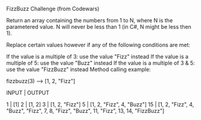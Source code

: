 FizzBuzz Challenge (from Codewars)

Return an array containing the numbers from 1 to N, where N is the parametered value. N will never be less than 1 (in C#, N might be less then 1).

Replace certain values however if any of the following conditions are met:

If the value is a multiple of 3: use the value "Fizz" instead
If the value is a multiple of 5: use the value "Buzz" instead
If the value is a multiple of 3 & 5: use the value "FizzBuzz" instead
Method calling example:

fizzbuzz(3) -->  [1, 2, "Fizz"]
 
INPUT | OUTPUT

1 | [1]
2 | [1, 2]
3 | [1, 2, "Fizz"]
5 | [1, 2, "Fizz", 4, "Buzz"]
15 | [1, 2, "Fizz", 4, "Buzz", "Fizz", 7, 8, "Fizz", "Buzz", 11, "Fizz", 13, 14, "FizzBuzz"]

